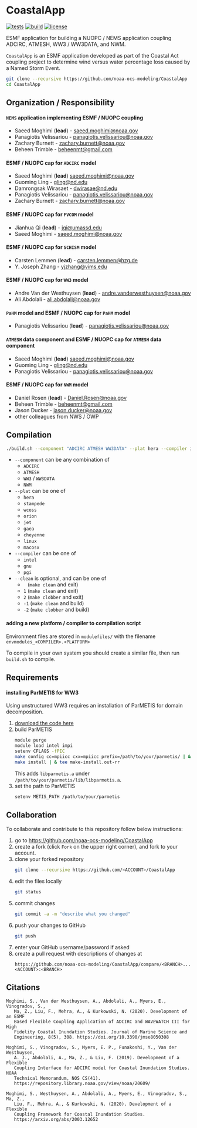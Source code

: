 # CoastalApp

[![tests](https://github.com/noaa-ocs-modeling/ADC-WW3-NWM-NEMS/workflows/tests/badge.svg)](https://github.com/noaa-ocs-modeling/ADC-WW3-NWM-NEMS/actions?query=workflow%3Atests)
[![build](https://github.com/noaa-ocs-modeling/ADC-WW3-NWM-NEMS/workflows/build/badge.svg)](https://github.com/noaa-ocs-modeling/ADC-WW3-NWM-NEMS/actions?query=workflow%3Abuild)
[![license](https://img.shields.io/github/license/noaa-ocs-modeling/ADC-WW3-NWM-NEMS)](https://creativecommons.org/share-your-work/public-domain/cc0)

ESMF application for building a NUOPC / NEMS application coupling ADCIRC, ATMESH, WW3 / WW3DATA, and NWM.

`CoastalApp` is an ESMF application developed as part of the Coastal Act coupling project to determine wind versus water percentage loss caused by a Named Storm Event. 

```bash
git clone --recursive https://github.com/noaa-ocs-modeling/CoastalApp
cd CoastalApp
```

## Organization / Responsibility

#### `NEMS` application implementing ESMF / NUOPC coupling
- Saeed Moghimi (**lead**) - saeed.moghimi@noaa.gov
- Panagiotis Velissariou - panagiotis.velissariou@noaa.gov
- Zachary Burnett - zachary.burnett@noaa.gov
- Beheen Trimble - beheenmt@gmail.com
#### ESMF / NUOPC cap for `ADCIRC` model
- Saeed Moghimi (**lead**) saeed.moghimi@noaa.gov
- Guoming Ling - gling@nd.edu
- Damrongsak Wirasaet - dwirasae@nd.edu
- Panagiotis Velissariou - panagiotis.velissariou@noaa.gov
- Zachary Burnett - zachary.burnett@noaa.gov
#### ESMF / NUOPC cap for `FVCOM` model
- Jianhua Qi (**lead**) - jqi@umassd.edu
- Saeed Moghimi - saeed.moghimi@noaa.gov
#### ESMF / NUOPC cap for `SCHISM` model
- Carsten Lemmen (**lead**) - carsten.lemmen@hzg.de  
- Y. Joseph Zhang - yjzhang@vims.edu
#### ESMF / NUOPC cap for `WW3` model
- Andre Van der Westhuysen (**lead**) - andre.vanderwesthuysen@noaa.gov
- Ali Abdolali - ali.abdolali@noaa.gov
#### `PaHM` model and ESMF / NUOPC cap for `PaHM` model
- Panagiotis Velissariou (**lead**) - panagiotis.velissariou@noaa.gov
#### `ATMESH` data component and ESMF / NUOPC cap for `ATMESH` data component
- Saeed Moghimi (**lead**) saeed.moghimi@noaa.gov
- Guoming Ling - gling@nd.edu
- Panagiotis Velissariou - panagiotis.velissariou@noaa.gov
#### ESMF / NUOPC cap for `NWM` model
- Daniel Rosen (**lead**) - Daniel.Rosen@noaa.gov
- Beheen Trimble - beheenmt@gmail.com
- Jason Ducker - jason.ducker@noaa.gov
- other colleagues from NWS / OWP

## Compilation

```bash
./build.sh --component "ADCIRC ATMESH WW3DATA" --plat hera --compiler intel --clean -2 
```

- `--component` can be any combination of
    - `ADCIRC`
    - `ATMESH`
    - `WW3` / `WW3DATA`
    - `NWM`
- `--plat` can be one of
    - `hera`
    - `stampede`
    - `wcoss`
    - `orion`
    - `jet`
    - `gaea`
    - `cheyenne`
    - `linux`
    - `macosx`
- `--compiler` can be one of
    - `intel`
    - `gnu`
    - `pgi`
- `--clean` is optional, and can be one of
    - ` ` (`make clean` and exit)
    - `1` (`make clean` and exit)
    - `2` (`make clobber` and exit)
    - `-1` (`make clean` and build)
    - `-2` (`make clobber` and build)

#### adding a new platform / compiler to compilation script

Environment files are stored in `modulefiles/` with the filename `envmodules_<COMPILER>.<PLATFORM>`

To compile in your own system you should create a similar file, then run `build.sh` to compile.

## Requirements

#### installing ParMETIS for WW3

Using unstructured WW3 requires an installation of ParMETIS for domain decomposition.

1. [download the code here](http://glaros.dtc.umn.edu/gkhome/metis/parmetis/download)
2. build ParMETIS
    ```bash
    module purge
    module load intel impi
    setenv CFLAGS -fPIC
    make config cc=mpiicc cxx=mpiicc prefix=/path/to/your/parmetis/ | & tee config.out-rr
    make install | & tee make-install.out-rr
    ```
   This adds `libparmetis.a` under `/path/to/your/parmetis/lib/libparmetis.a`.
3. set the path to ParMETIS
    ```bash
    setenv METIS_PATH /path/to/your/parmetis
    ```

## Collaboration

To collaborate and contribute to this repository follow below instructions:

1. go to https://github.com/noaa-ocs-modeling/CoastalApp
2. create a fork (click `Fork` on the upper right corner), and fork to your account.
3. clone your forked repository
   ```bash
   git clone --recursive https://github.com/<ACCOUNT>/CoastalApp
   ```
4. edit the files locally
   ```bash
   git status
   ```
5. commit changes
   ```bash
   git commit -a -m "describe what you changed"
   ```
6. push your changes to GitHub
   ```bash
   git push
   ```
7. enter your GitHub username/password if asked
8. create a pull request with descriptions of changes at
   ```
   https://github.com/noaa-ocs-modeling/CoastalApp/compare/<BRANCH>...<ACCOUNT>:<BRANCH>
   ```

## Citations

```
Moghimi, S., Van der Westhuysen, A., Abdolali, A., Myers, E., Vinogradov, S., 
   Ma, Z., Liu, F., Mehra, A., & Kurkowski, N. (2020). Development of an ESMF 
   Based Flexible Coupling Application of ADCIRC and WAVEWATCH III for High 
   Fidelity Coastal Inundation Studies. Journal of Marine Science and 
   Engineering, 8(5), 308. https://doi.org/10.3390/jmse8050308

Moghimi, S., Vinogradov, S., Myers, E. P., Funakoshi, Y., Van der Westhuysen, 
   A. J., Abdolali, A., Ma, Z., & Liu, F. (2019). Development of a Flexible 
   Coupling Interface for ADCIRC model for Coastal Inundation Studies. NOAA 
   Technical Memorandum, NOS CS(41). 
   https://repository.library.noaa.gov/view/noaa/20609/

Moghimi, S., Westhuysen, A., Abdolali, A., Myers, E., Vinogradov, S., Ma, Z., 
   Liu, F., Mehra, A., & Kurkowski, N. (2020). Development of a Flexible 
   Coupling Framework for Coastal Inundation Studies. 
   https://arxiv.org/abs/2003.12652
```

